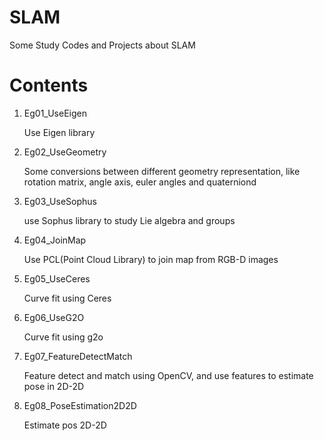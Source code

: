 # SLAM
Some Study Codes and Projects about SLAM

# Contents
1. Eg01_UseEigen

    Use Eigen library
2. Eg02_UseGeometry

    Some conversions between different geometry representation, like rotation matrix, angle axis, euler angles and quaterniond
3. Eg03_UseSophus

    use Sophus library to study Lie algebra and groups
4. Eg04_JoinMap

    Use PCL(Point Cloud Library) to join map from RGB-D images
5. Eg05_UseCeres

    Curve fit using Ceres
6. Eg06_UseG2O

    Curve fit using g2o
7. Eg07_FeatureDetectMatch

    Feature detect and match using OpenCV, and use features to estimate pose in 2D-2D
8. Eg08_PoseEstimation2D2D

    Estimate pos 2D-2D